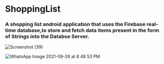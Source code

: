 # ShoppingList

### A shopping list android application that uses the Firebase real-time database,to store and fetch data items present in the form of Strings into the Databse Server.

![Screenshot (39)](https://user-images.githubusercontent.com/60807484/134850967-664d1bc6-7895-42d7-ab0a-60ff18a900b6.png)

![WhatsApp Image 2021-09-26 at 8 48 53 PM](https://user-images.githubusercontent.com/60807484/134814179-d9d7f4aa-acdc-4ede-8e15-5a0360ce5d06.jpeg)

  



